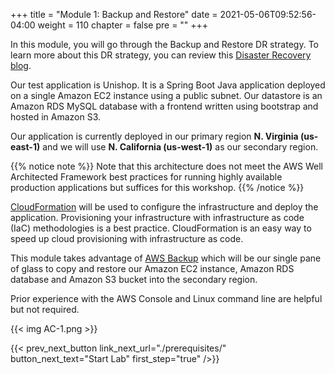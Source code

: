 +++
title = "Module 1: Backup and Restore"
date = 2021-05-06T09:52:56-04:00
weight = 110
chapter = false
pre = ""
+++

In this module, you will go through the Backup and Restore DR strategy. To learn more about this DR strategy, you can review this [Disaster Recovery blog](https://aws.amazon.com/blogs/architecture/disaster-recovery-dr-architecture-on-aws-part-ii-backup-and-restore-with-rapid-recovery/).

Our test application is Unishop. It is a Spring Boot Java application deployed on a single Amazon EC2 instance using a public subnet.  Our datastore is an Amazon RDS MySQL database with a frontend written using bootstrap and hosted in Amazon S3.  

Our application is currently deployed in our primary region **N. Virginia (us-east-1)** and we will use **N. California (us-west-1)** as our secondary region.

{{% notice note %}}
Note that this architecture does not meet the AWS Well Architected Framework best practices for running highly available production applications but suffices for this workshop.
{{% /notice %}}

[CloudFormation](https://aws.amazon.com/cloudformation/) will be used to configure the infrastructure and deploy the application. Provisioning your infrastructure with infrastructure as code (IaC) methodologies is a best practice. CloudFormation is an easy way to speed up cloud provisioning with infrastructure as code.

This module takes advantage of [AWS Backup](https://aws.amazon.com/backup/) which will be our single pane of glass to copy and restore our Amazon EC2 instance, Amazon RDS database and Amazon S3 bucket into the secondary region.

Prior experience with the AWS Console and Linux command line are helpful but not required.

{{< img AC-1.png >}}

{{< prev_next_button link_next_url="./prerequisites/" button_next_text="Start Lab" first_step="true" />}}

